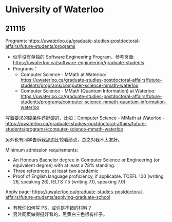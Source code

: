University of Waterloo
======================

## 211115

Programs: https://uwaterloo.ca/graduate-studies-postdoctoral-affairs/future-students/programs

- 似乎没有单独的 Software Engineering Program，参考页面: https://uwaterloo.ca/software-engineering/graduate-students
- Programs：
  - Computer Science - MMath at Waterloo: https://uwaterloo.ca/graduate-studies-postdoctoral-affairs/future-students/programs/computer-science-mmath-waterloo
  - Computer Science - MMath (Quantum Information) at Waterloo: 
https://uwaterloo.ca/graduate-studies-postdoctoral-affairs/future-students/programs/computer-science-mmath-quantum-information-waterloo

写着要求的硬条件还挺硬的，比如：Computer Science - MMath at Waterloo - https://uwaterloo.ca/graduate-studies-postdoctoral-affairs/future-students/programs/computer-science-mmath-waterloo

另外也有同学告诉我那边比较看绩点，总之对我不太友好。

Minimum admission requirements:

- An Honours Bachelor degree in Computer Science or Engineering (or equivalent degree) with at least a 78% standing.
- Three references, at least two academic
- Proof of English language proficiency, if applicable. TOEFL 100 (writing 26, speaking 26), IELTS 7.5 (writing 7.0, speaking 7.0)

Apply page: https://uwaterloo.ca/graduate-studies-postdoctoral-affairs/future-students/applying-graduate-school

- 有教你如何写 PS，或许是不错的材料？
- 另外网页做得挺好看的，黑黄白三色很有样子。

